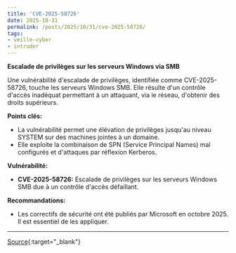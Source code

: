 ```yaml
---
title: 'CVE-2025-58726'
date: 2025-10-31
permalink: /posts/2025/10/31/cve-2025-58726/
tags:
- veille-cyber
- intruder
---
```

**Escalade de privilèges sur les serveurs Windows via SMB**

Une vulnérabilité d'escalade de privilèges, identifiée comme CVE-2025-58726, touche les serveurs Windows SMB. Elle résulte d'un contrôle d'accès inadéquat permettant à un attaquant, via le réseau, d'obtenir des droits supérieurs.

**Points clés:**

*   La vulnérabilité permet une élévation de privilèges jusqu'au niveau SYSTEM sur des machines jointes à un domaine.
*   Elle exploite la combinaison de SPN (Service Principal Names) mal configurés et d'attaques par réflexion Kerberos.

**Vulnérabilité:**

*   **CVE-2025-58726:** Escalade de privilèges sur les serveurs Windows SMB due à un contrôle d'accès défaillant.

**Recommandations:**

*   Les correctifs de sécurité ont été publiés par Microsoft en octobre 2025. Il est essentiel de les appliquer.

---
[Source](https://cvemon.intruder.io/cves/CVE-2025-58726){:target="_blank"}
